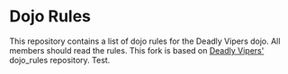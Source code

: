 Dojo Rules
==========

This repository contains a list of dojo rules for the Deadly Vipers dojo. All members should read the rules. This fork is based on [Deadly Vipers'](https://github.com/deadlyvipers) dojo_rules repository. Test.
